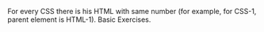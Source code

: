 For every CSS there is his HTML with same number (for example, for CSS-1, parent element is HTML-1).
Basic Exercises.
